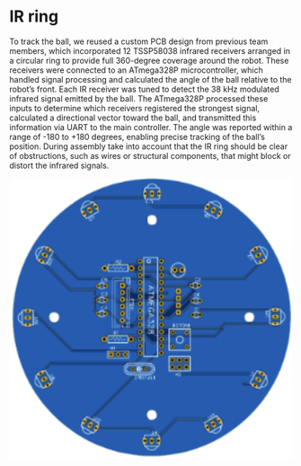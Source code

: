 # IR ring

To track the ball, we reused a custom PCB design from previous team members, which incorporated 12 TSSP58038 infrared receivers arranged in a circular ring to provide full 360-degree coverage around the robot. These receivers were connected to an ATmega328P microcontroller, which handled signal processing and calculated the angle of the ball relative to the robot’s front. Each IR receiver was tuned to detect the 38 kHz modulated infrared signal emitted by the ball. The ATmega328P processed these inputs to determine which receivers registered the strongest signal, calculated a directional vector toward the ball, and transmitted this information via UART to the main controller. The angle was reported within a range of -180 to +180 degrees, enabling precise tracking of the ball’s position. During assembly take into account that the IR ring should be clear of obstructions, such as wires or structural components, that might block or distort the infrared signals.

![IR Ring PCB](../../../assets/SoccerLWL2025/IRRingPCB.png)